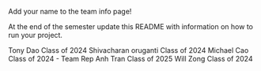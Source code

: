 Add your name to the team info page!

At the end of the semester update this README with information on how to run your project. 

Tony Dao Class of 2024 
Shivacharan oruganti Class of 2024 
Michael Cao Class of 2024 - Team Rep 
Anh Tran Class of 2025 
Will Zong Class of 2024 
